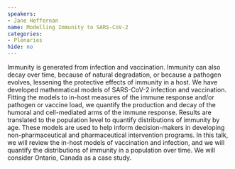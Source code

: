 ```yaml
---
speakers:
- Jane Heffernan
name: Modelling Immunity to SARS-CoV-2
categories:
- Plenaries
hide: no
---
```

Immunity is generated from infection and vaccination. Immunity can also decay over time, because of natural degradation, or because a pathogen evolves, lessening the protective effects of immunity in a host. We have developed mathematical models of SARS-CoV-2 infection and vaccination. Fitting the models to in-host measures of the immune response and/or pathogen or vaccine load, we quantify the production and decay of the humoral and cell-mediated arms of the immune response. Results are translated to the population level to quantify distributions of immunity by age. These models are used to help inform decision-makers in developing non-pharmaceutical and pharmaceutical intervention programs. In this talk, we will review the in-host models of vaccination and infection, and we will quantify the distributions of immunity in a population over time. We will consider Ontario, Canada as a case study.


